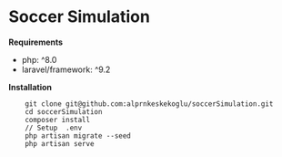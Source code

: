 # Soccer Simulation

**Requirements**
-  php: ^8.0
- laravel/framework: ^9.2

**Installation**

		git clone git@github.com:alprnkeskekoglu/soccerSimulation.git
		cd soccerSimulation  
		composer install
		// Setup  .env
		php artisan migrate --seed
		php artisan serve


